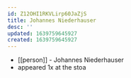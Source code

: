 ```yaml
---
id: Z12OHI1RKVLirp60JaZjS
title: Johannes Niederhauser
desc: ''
updated: 1639759645927
created: 1639759645927
---
```



- [[person]] - Johannes Niederhauser
- appeared 1x at the stoa
